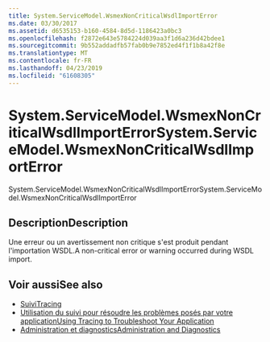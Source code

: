```yaml
---
title: System.ServiceModel.WsmexNonCriticalWsdlImportError
ms.date: 03/30/2017
ms.assetid: d6535153-b160-4584-8d5d-1186423a0bc3
ms.openlocfilehash: f2872e643e5784224d039aa3f1d6a236d42bdee1
ms.sourcegitcommit: 9b552addadfb57fab0b9e7852ed4f1f1b8a42f8e
ms.translationtype: MT
ms.contentlocale: fr-FR
ms.lasthandoff: 04/23/2019
ms.locfileid: "61608305"
---
```

# <a name="systemservicemodelwsmexnoncriticalwsdlimporterror"></a><span data-ttu-id="5c677-102">System.ServiceModel.WsmexNonCriticalWsdlImportError</span><span class="sxs-lookup"><span data-stu-id="5c677-102">System.ServiceModel.WsmexNonCriticalWsdlImportError</span></span>
<span data-ttu-id="5c677-103">System.ServiceModel.WsmexNonCriticalWsdlImportError</span><span class="sxs-lookup"><span data-stu-id="5c677-103">System.ServiceModel.WsmexNonCriticalWsdlImportError</span></span>  
  
## <a name="description"></a><span data-ttu-id="5c677-104">Description</span><span class="sxs-lookup"><span data-stu-id="5c677-104">Description</span></span>  
 <span data-ttu-id="5c677-105">Une erreur ou un avertissement non critique s'est produit pendant l'importation WSDL.</span><span class="sxs-lookup"><span data-stu-id="5c677-105">A non-critical error or warning occurred during WSDL import.</span></span>  
  
## <a name="see-also"></a><span data-ttu-id="5c677-106">Voir aussi</span><span class="sxs-lookup"><span data-stu-id="5c677-106">See also</span></span>

- [<span data-ttu-id="5c677-107">Suivi</span><span class="sxs-lookup"><span data-stu-id="5c677-107">Tracing</span></span>](../../../../../docs/framework/wcf/diagnostics/tracing/index.md)
- [<span data-ttu-id="5c677-108">Utilisation du suivi pour résoudre les problèmes posés par votre application</span><span class="sxs-lookup"><span data-stu-id="5c677-108">Using Tracing to Troubleshoot Your Application</span></span>](../../../../../docs/framework/wcf/diagnostics/tracing/using-tracing-to-troubleshoot-your-application.md)
- [<span data-ttu-id="5c677-109">Administration et diagnostics</span><span class="sxs-lookup"><span data-stu-id="5c677-109">Administration and Diagnostics</span></span>](../../../../../docs/framework/wcf/diagnostics/index.md)
